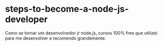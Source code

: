 # steps-to-become-a-node-js-developer
Como se tornar um desenvolvedor jr node.js, cursos 100% free que utilizei para me desenvolver e recomendo grandemente.
